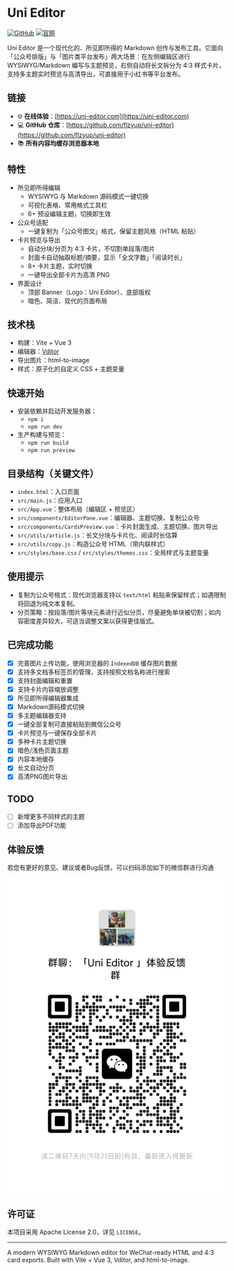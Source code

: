 # Uni Editor

[![GitHub](https://img.shields.io/badge/GitHub-flzyup/uni--editor-blue?logo=github)](https://github.com/flzyup/uni-editor)
[![官网](https://img.shields.io/badge/官网-uni--editor.com-green?logo=web)](https://uni-editor.com)

Uni Editor 是一个现代化的、所见即所得的 Markdown 创作与发布工具。它面向「公众号排版」与「图片类平台发布」两大场景：在左侧编辑区进行 WYSIWYG/Markdown 编写与主题预览，右侧自动将长文拆分为 4:3 样式卡片，支持多主题实时预览与高清导出，可直接用于小红书等平台发布。

## 链接

- 🌐 **在线体验**：[https://uni-editor.com](https://uni-editor.com)
- 💻 **GitHub 仓库**：[https://github.com/flzyup/uni-editor](https://github.com/flzyup/uni-editor)
- 📚 **所有内容均缓存浏览器本地**

## 特性
- 所见即所得编辑
  - WYSIWYG 与 Markdown 源码模式一键切换
  - 可视化表格、常用格式工具栏
  - 6+ 预设编辑主题，切换即生效
- 公众号适配
  - 一键复制为「公众号图文」格式，保留主题风格（HTML 粘贴）
- 卡片预览与导出
  - 自动分块/分页为 4:3 卡片，不切割单段落/图片
  - 封面卡自动抽取标题/摘要，显示「全文字数」「阅读时长」
  - 8+ 卡片主题，实时切换
  - 一键导出全部卡片为高清 PNG
- 界面设计
  - 顶部 Banner（Logo：Uni Editor）、底部版权
  - 暗色、简洁、现代的页面布局

## 技术栈
- 构建：Vite + Vue 3
- 编辑器：[Vditor](https://github.com/Vanessa219/vditor)
- 导出图片：html-to-image
- 样式：原子化的自定义 CSS + 主题变量

## 快速开始
- 安装依赖并启动开发服务器：
  - `npm i`
  - `npm run dev`
- 生产构建与预览：
  - `npm run build`
  - `npm run preview`

## 目录结构（关键文件）
- `index.html`：入口页面
- `src/main.js`：应用入口
- `src/App.vue`：整体布局（编辑区 + 预览区）
- `src/components/EditorPane.vue`：编辑器、主题切换、复制公众号
- `src/components/CardsPreview.vue`：卡片封面生成、主题切换、图片导出
- `src/utils/article.js`：长文分块与卡片化、阅读时长估算
- `src/utils/copy.js`：构造公众号 HTML（带内联样式）
- `src/styles/base.css` / `src/styles/themes.css`：全局样式与主题变量

## 使用提示
- 复制为公众号格式：现代浏览器支持以 `text/html` 粘贴来保留样式；如遇限制将回退为纯文本复制。
- 分页策略：按段落/图片等块元素进行近似分页，尽量避免单块被切割；如内容密度差异较大，可适当调整文案以获得更佳版式。

## 已完成功能

- [x] 完善图片上传功能，使用浏览器的 `IndexedDB` 缓存图片数据
- [x] 支持多文档多标签页的管理，支持按照文档名称进行搜索
- [x] 支持封面编辑和重置
- [x] 支持卡片内容缩放调整  
- [x] 所见即所得编辑器集成
- [x] Markdown源码模式切换
- [x] 多主题编辑器支持
- [x] 一键全部复制可直接粘贴到微信公众号
- [x] 卡片预览与一键保存全部卡片
- [x] 多种卡片主题切换
- [x] 暗色/浅色页面主题
- [x] 内容本地缓存
- [x] 长文自动分页
- [x] 高清PNG图片导出

## TODO

- [ ] 新增更多不同样式的主题
- [ ] 添加导出PDF功能

## 体验反馈

若您有更好的意见、建议或者Bug反馈，可以扫码添加如下的微信群进行沟通

![Uni Editor体验反馈微信群](raw/wechat_group.png)

## 许可证
本项目采用 Apache License 2.0，详见 `LICENSE`。

---
A modern WYSIWYG Markdown editor for WeChat-ready HTML and 4:3 card exports. Built with Vite + Vue 3, Vditor, and html-to-image.
